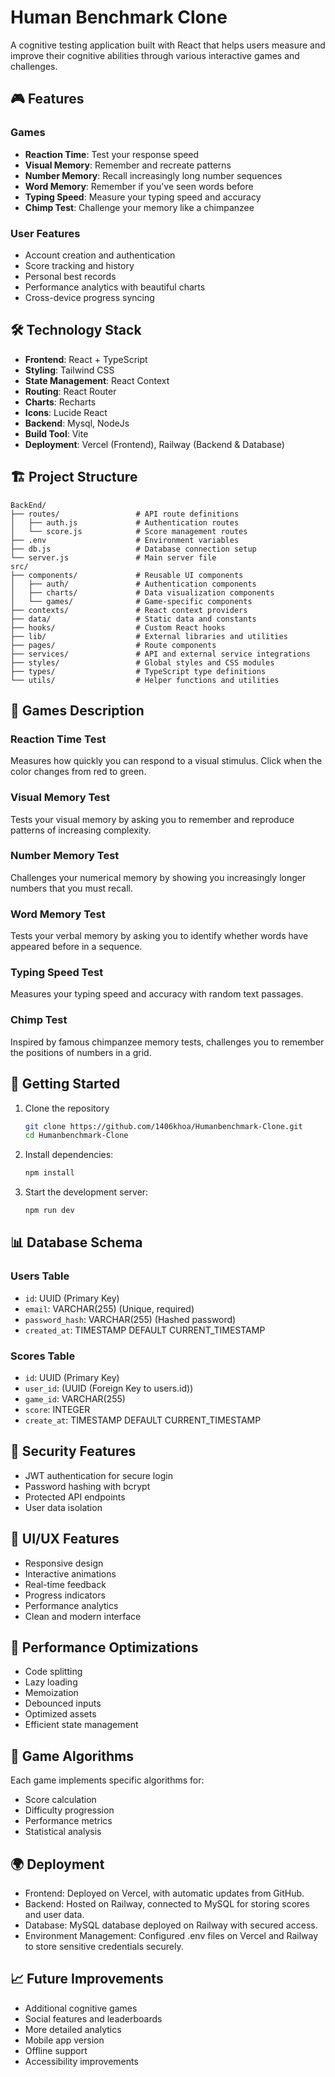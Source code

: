 # Human Benchmark Clone

A cognitive testing application built with React that helps users measure and improve their cognitive abilities through various interactive games and challenges.

## 🎮 Features

### Games
- **Reaction Time**: Test your response speed
- **Visual Memory**: Remember and recreate patterns
- **Number Memory**: Recall increasingly long number sequences
- **Word Memory**: Remember if you've seen words before
- **Typing Speed**: Measure your typing speed and accuracy
- **Chimp Test**: Challenge your memory like a chimpanzee

### User Features
- Account creation and authentication
- Score tracking and history
- Personal best records
- Performance analytics with beautiful charts
- Cross-device progress syncing

## 🛠️ Technology Stack

- **Frontend**: React + TypeScript
- **Styling**: Tailwind CSS
- **State Management**: React Context
- **Routing**: React Router
- **Charts**: Recharts
- **Icons**: Lucide React
- **Backend**: Mysql, NodeJs
- **Build Tool**: Vite
- **Deployment**: Vercel (Frontend), Railway (Backend & Database)

## 🏗️ Project Structure

```
BackEnd/
├── routes/                 # API route definitions
│   ├── auth.js             # Authentication routes
│   └── score.js            # Score management routes
├── .env                    # Environment variables
├── db.js                   # Database connection setup
└── server.js               # Main server file
src/
├── components/             # Reusable UI components
│   ├── auth/               # Authentication components
│   ├── charts/             # Data visualization components
│   └── games/              # Game-specific components
├── contexts/               # React context providers
├── data/                   # Static data and constants
├── hooks/                  # Custom React hooks
├── lib/                    # External libraries and utilities
├── pages/                  # Route components
├── services/               # API and external service integrations
├── styles/                 # Global styles and CSS modules
├── types/                  # TypeScript type definitions
└── utils/                  # Helper functions and utilities
```

## 🎯 Games Description

### Reaction Time Test
Measures how quickly you can respond to a visual stimulus. Click when the color changes from red to green.

### Visual Memory Test
Tests your visual memory by asking you to remember and reproduce patterns of increasing complexity.

### Number Memory Test
Challenges your numerical memory by showing you increasingly longer numbers that you must recall.

### Word Memory Test
Tests your verbal memory by asking you to identify whether words have appeared before in a sequence.

### Typing Speed Test
Measures your typing speed and accuracy with random text passages.

### Chimp Test
Inspired by famous chimpanzee memory tests, challenges you to remember the positions of numbers in a grid.

## 🚀 Getting Started

1. Clone the repository
   ```bash
   git clone https://github.com/1406khoa/Humanbenchmark-Clone.git
   cd Humanbenchmark-Clone
3. Install dependencies:
   ```bash
   npm install
   ```
4. Start the development server:
   ```bash
   npm run dev
   ```

## 📊 Database Schema

### Users Table
- `id`: UUID (Primary Key)
- `email`: VARCHAR(255) (Unique, required)
- `password_hash`: VARCHAR(255) (Hashed password)
- `created_at`: TIMESTAMP DEFAULT CURRENT_TIMESTAMP
### Scores Table
- `id`: UUID (Primary Key)
- `user_id`: (UUID (Foreign Key to users.id))
- `game_id`: VARCHAR(255)
- `score`: INTEGER
- `create_at`: TIMESTAMP DEFAULT CURRENT_TIMESTAMP

## 🔐 Security Features

- JWT authentication for secure login
- Password hashing with bcrypt
- Protected API endpoints
- User data isolation

## 🎨 UI/UX Features

- Responsive design
- Interactive animations
- Real-time feedback
- Progress indicators
- Performance analytics
- Clean and modern interface

## 📱 Performance Optimizations

- Code splitting
- Lazy loading
- Memoization
- Debounced inputs
- Optimized assets
- Efficient state management

## 🧪 Game Algorithms

Each game implements specific algorithms for:
- Score calculation
- Difficulty progression
- Performance metrics
- Statistical analysis
## 🌍 Deployment
- Frontend: Deployed on Vercel, with automatic updates from GitHub.
- Backend: Hosted on Railway, connected to MySQL for storing scores and user data.
- Database: MySQL database deployed on Railway with secured access.
- Environment Management: Configured .env files on Vercel and Railway to store sensitive credentials securely.

## 📈 Future Improvements

- Additional cognitive games
- Social features and leaderboards
- More detailed analytics
- Mobile app version
- Offline support
- Accessibility improvements





